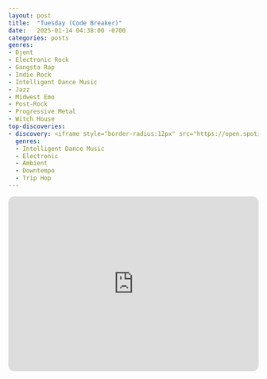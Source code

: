 ```yaml
---
layout: post
title:  "Tuesday (Code Breaker)"
date:   2025-01-14 04:38:00 -0700
categories: posts
genres:
- Djent
- Electronic Rock
- Gangsta Rap
- Indie Rock
- Intelligent Dance Music
- Jazz
- Midwest Emo
- Post-Rock
- Progressive Metal
- Witch House
top-discoveries:
- discovery: <iframe style="border-radius:12px" src="https://open.spotify.com/embed/album/6LZiNXaDvhzvnXUubVOmNU?utm_source=generator" width="100%" height="352" frameBorder="0" allowfullscreen="" allow="autoplay; clipboard-write; encrypted-media; fullscreen; picture-in-picture" loading="lazy"></iframe>
  genres:
  - Intelligent Dance Music
  - Electronic
  - Ambient
  - Downtempo
  - Trip Hop
---
```

<iframe style="border-radius:12px" src="https://open.spotify.com/embed/playlist/3XPjoEw8g6qz7DsQHiNVhF?utm_source=generator" width="100%" height="352" frameBorder="0" allowfullscreen="" allow="autoplay; clipboard-write; encrypted-media; fullscreen; picture-in-picture" loading="lazy"></iframe>